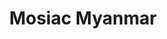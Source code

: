 ---
layout: index
title: "Mosiac Myanmar "
description: "We are Mosiac , Lorem ipsum Dollar Sit Amet sss"
language: "en"
pagination:
enabled: false
testimonials:
    -   name: "Margaret Lawson"
        position: "Creative Director"
        image: "assets/img/gallery/testimonial.png"
        testimonial: "I am at an age where I just want to be fit and healthy our bodies are our responsibility! So start caring
        for your body and it will care for you. Eat clean it will care for you and workout hard."

    -   name: "John Smith"
        position: "Marketing Manager"
        image: "" # Leave empty to use placeholder
        testimonial: "This service has transformed the way we approach our daily routines. The team is professional and the results speak for themselves."

    -   name: "Sarah Johnson"
        position: "Fitness Coach"
        image: "assets/img/gallery/testimonial.png"
        testimonial: "Working with this team has been an incredible journey. Their dedication to excellence is unmatched and truly inspiring."
---